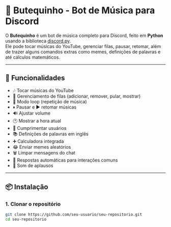 # 🎵 Butequinho - Bot de Música para Discord

O **Butequinho** é um bot de música completo para Discord, feito em **Python** usando a biblioteca [discord.py](https://discordpy.readthedocs.io/en/stable/).  
Ele pode tocar músicas do YouTube, gerenciar filas, pausar, retomar, além de trazer alguns comandos extras como memes, definições de palavras e até cálculos matemáticos.  

---

## 🚀 Funcionalidades

- 🎶 Tocar músicas do YouTube
- 📜 Gerenciamento de filas (adicionar, remover, pular, mostrar)
- 🔁 Modo loop (repetição de música)
- ⏸ Pausar e ▶ retomar músicas
- 🔊 Ajustar volume
- 🕐 Mostrar a hora atual
- 👋 Cumprimentar usuários
- 📚 Definições de palavras em inglês
- ➕ Calculadora integrada
- 😂 Enviar memes aleatórios
- 🗑 Limpar mensagens do chat
- 💬 Respostas automáticas para interações comuns
- 👏 Som de aplausos

---

## 📦 Instalação

### 1. Clonar o repositório
```bash
git clone https://github.com/seu-usuario/seu-repositorio.git
cd seu-repositorio
